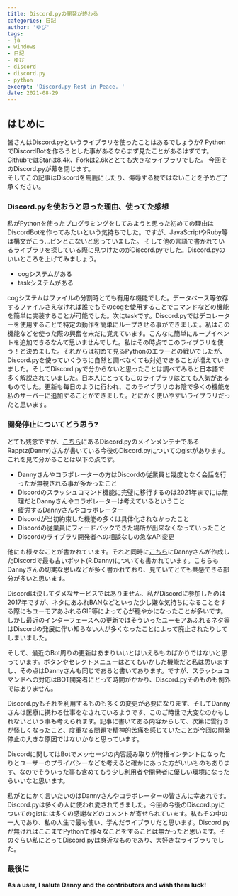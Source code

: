 ```yaml
---
title: Discord.pyの開発が終わる
categories: 日記
author: 'ゆぴ'
tags:
- ja
- windows
- 日記
- ゆぴ
- discord
- discord.py
- python
excerpt: 'Discord.py Rest in Peace. '
date: 2021-08-29
---
```


<!-- toc -->

## はじめに

皆さんはDiscord.pyというライブラリを使ったことはあるでしょうか?
PythonでDiscordBotを作ろうとした事があるならまず見たことがあるはずです。GithubではStarは8.4k、Forkは2.6kととても大きなライブラリでした。
今回そのDiscord.pyが幕を閉じます。  
そしてこの記事はDiscordを馬鹿にしたり、侮辱する物ではないことを予めご了承ください。

### Discord.pyを使おうと思った理由、使ってた感想

私がPythonを使ったプログラミングをしてみようと思った初めての理由はDiscordBotを作ってみたいという気持ちでした。ですが、JavaScriptやRuby等は構文がこう...ピンとこないと思っていました。
そして他の言語で書かれているライブラリを探している際に見つけたのがDiscord.pyでした。Discord.pyのいいところを上げてみましょう。
- cogシステムがある
- taskシステムがある

cogシステムはファイルの分割時とても有用な機能でした。データベース等依存するファイルさえなければ誰でもそのcogを使用することでコマンドなどの機能を簡単に実装することが可能でした。次にtaskです。Discord.pyではデコレーターを使用することで特定の動作を簡単にループさせる事ができました。私はこの機能などを使った際の興奮を未だに覚えています。こんなに簡単にループイベントを追加できるなんて思いませんでした。私はその時点でこのライブラリを使う！と決めました。それからは初めて見るPythonのエラーとの戦いでしたが、Discord.pyを使っていくうちに自然と調べなくても対処できることが増えていきました。そしてDiscord.pyで分からないと思ったことは調べてみると日本語で多く解説されていました。日本人にとってもこのライブラリはとても人気があるものでした。更新も毎日のように行われ、このライブラリのお陰で多くの機能を私のサーバーに追加することができました。とにかく使いやすいライブラリだったと思います。

### 開発停止についてどう思う?

とても残念ですが、[こちら](https://gist.github.com/Rapptz/4a2f62751b9600a31a0d3c78100287f1)にあるDiscord.pyのメインメンテナであるRapptz(Danny)さんが書いている今後のDiscord.pyについてのgistがあります。これを見て分かることは以下の点です。

- Dannyさんやコラボレーターの方はDiscordの従業員と幾度となく会話を行ったが無視される事が多かったこと
- Discordのスラッシュコマンド機能に完璧に移行するのは2021年までには無理だとDannyさんやコラボレーターは考えているということ
- 疲労するDannyさんやコラボレーター
- Discordが当初約束した機能の多くは具体化されなかったこと
- Discordの従業員にフィードバックできた場所が出来なくなっていったこと
- Discordのライブラリ開発者への相談なしの急なAPI変更

他にも様々なことが書かれています。それと同時に[こちら](https://gist.github.com/Rapptz/99cf4c1ab8b5ce584e2bf0b7ba88d5f8)にDannyさんが作成したDiscordで最も古いボット(R.Danny)についても書かれています。こちらもDannyさんの切実な思いなどが多く書かれており、見ていてとても共感できる部分が多いと思います。

Discordは決してダメなサービスではありません、私がDiscordに参加したのは2017年ですが、ネタにあふれBANなどといった少し嫌な気持ちになることをする際にもユーモアあふれるGIF等によって心が穏やかになったことが多いです。しかし最近のインターフェースへの更新ではそういったユーモアあふれるネタ等はDiscordの発展に伴い知らない人が多くなったことによって廃止されたりしてしまいました。

そして、最近のBot周りの更新はあまりいいとはいえるものばかりではないと思っています。ボタンやセレクトメニューはとてもいかした機能だと私は思いますし、その点はDannyさんも同じであると書いてあります。ですが、スラッシュコマンドへの対応はBOT開発者にとって時間がかかり、Discord.pyそのものも例外ではありません。

Discord.pyもそれを利用するものも多くの変更が必要になります、そしてDannyさんは医療に携わる仕事をなされているようです、このご時世で大変なのかもしれないという事も考えられます。記事に書いてある内容からして、次第に雲行きが怪しくなったこと、度重なる問題で精神的苦痛を感じていたことが今回の開発停止の大きな原因ではないかなと思っています。

Discordに関してはBotでメッセージの内容読み取りが特権インテントになったりとユーザーのプライバシーなどを考えると確かにあった方がいいものもあります、なのでそういった事も含めてもう少し利用者や開発者に優しい環境になったらいいなと思います。

私がとにかく言いたいのはDannyさんやコラボレーターの皆さんに幸あれです。Discord.pyは多くの人に使われ愛されてきました。今回の今後のDiscord.pyについてのgistには多くの感謝などのコメントが寄せられています。私もその中の一人であり、私の人生で最も使い、学んだライブラリだと思います。Discord.pyが無ければここまでPythonで様々なことをすることは無かったと思います。そのぐらい私にとってDiscord.pyは身近なものであり、大好きなライブラリでした。

### 最後に

**As a user, I salute Danny and the contributors and wish them luck!**